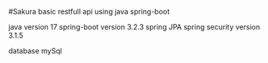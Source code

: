 #Sakura basic restfull api using java spring-boot

java version 17
spring-boot version 3.2.3
spring JPA
spring security version 3.1.5

database mySql

